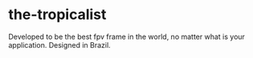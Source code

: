 # the-tropicalist
Developed to be the best fpv frame in the world, no matter what is your application. Designed in Brazil.
